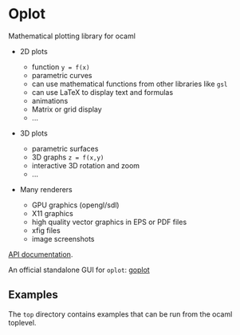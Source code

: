 # Oplot

Mathematical plotting library for ocaml

+ 2D plots
  + function `y = f(x)`
  + parametric curves
  + can use mathematical functions from other libraries like `gsl`
  + can use LaTeX to display text and formulas
  + animations
  + Matrix or grid display
  + ...

+ 3D plots
  + parametric surfaces
  + 3D graphs `z = f(x,y)`
  + interactive 3D rotation and zoom
  + ...

+ Many renderers
  + GPU graphics (opengl/sdl)
  + X11 graphics
  + high quality vector graphics in EPS or PDF files
  + xfig files
  + image screenshots

[API documentation](https://sanette.github.io/oplot/oplot/Oplot/index.html).


An official standalone GUI for `oplot`:
[goplot](https://sanette.github.io/goplot/)

## Examples

The `top` directory contains examples that can be run from the ocaml
toplevel.
